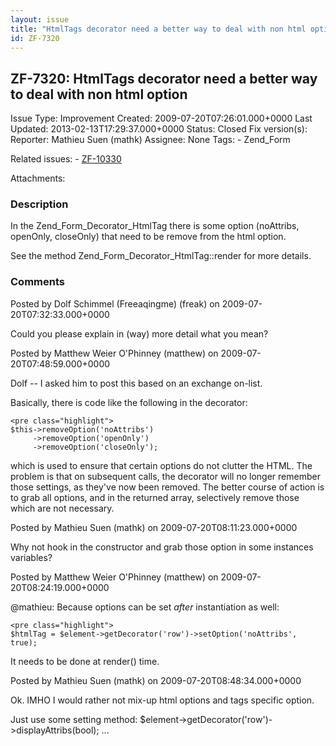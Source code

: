 ```yaml
---
layout: issue
title: "HtmlTags decorator need a better way to deal with non html option"
id: ZF-7320
---
```


ZF-7320: HtmlTags decorator need a better way to deal with non html option
--------------------------------------------------------------------------

 Issue Type: Improvement Created: 2009-07-20T07:26:01.000+0000 Last Updated: 2013-02-13T17:29:37.000+0000 Status: Closed Fix version(s): 
 Reporter:  Mathieu Suen (mathk)  Assignee:  None  Tags: - Zend\_Form
 
 Related issues: - [ZF-10330](/issues/browse/ZF-10330)
 
 Attachments: 
### Description

In the Zend\_Form\_Decorator\_HtmlTag there is some option (noAttribs, openOnly, closeOnly) that need to be remove from the html option.

See the method Zend\_Form\_Decorator\_HtmlTag::render for more details.

 

 

### Comments

Posted by Dolf Schimmel (Freeaqingme) (freak) on 2009-07-20T07:32:33.000+0000

Could you please explain in (way) more detail what you mean?

 

 

Posted by Matthew Weier O'Phinney (matthew) on 2009-07-20T07:48:59.000+0000

Dolf -- I asked him to post this based on an exchange on-list.

Basically, there is code like the following in the decorator:

 
    <pre class="highlight">
    $this->removeOption('noAttribs')
         ->removeOption('openOnly')
         ->removeOption('closeOnly');


which is used to ensure that certain options do not clutter the HTML. The problem is that on subsequent calls, the decorator will no longer remember those settings, as they've now been removed. The better course of action is to grab all options, and in the returned array, selectively remove those which are not necessary.

 

 

Posted by Mathieu Suen (mathk) on 2009-07-20T08:11:23.000+0000

Why not hook in the constructor and grab those option in some instances variables?

 

 

Posted by Matthew Weier O'Phinney (matthew) on 2009-07-20T08:24:19.000+0000

@mathieu: Because options can be set _after_ instantiation as well:

 
    <pre class="highlight">
    $htmlTag = $element->getDecorator('row')->setOption('noAttribs', true);


It needs to be done at render() time.

 

 

Posted by Mathieu Suen (mathk) on 2009-07-20T08:48:34.000+0000

Ok. IMHO I would rather not mix-up html options and tags specific option.

Just use some setting method: $element->getDecorator('row')->displayAttribs(bool); ...

 

 